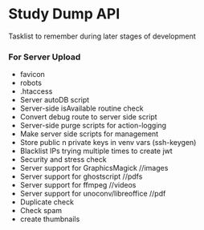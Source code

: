 #	Study Dump API

Tasklist to remember during later stages of development

### For Server Upload
  -	favicon
  -	robots
  -	.htaccess
  -	Server autoDB script
  -	Server-side isAvailable routine check
  -	Convert debug route to server side script
  -	Server-side purge scripts for action-logging
  -	Make server side scripts for management
  -	Store public n private keys in venv vars (ssh-keygen)
  -	Blacklist IPs trying multiple times to create jwt
  -	Security and stress check
  -	Server support for GraphicsMagick				//images
  -	Server support for ghostscript						//pdfs
  -	Server support for ffmpeg							//videos
  -	Server support for unoconv/libreoffice			//pdf
  - Duplicate check
  - Check spam
  - create thumbnails
